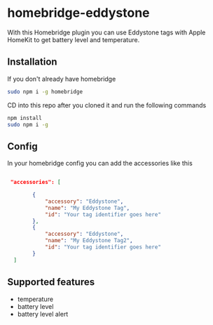 # homebridge-eddystone
With this Homebridge plugin you can use Eddystone tags with Apple HomeKit to get battery level and temperature.

## Installation
If you don't already have homebridge
```bash
sudo npm i -g homebridge
```
CD into this repo after you cloned it and run the following commands
```bash
npm install
sudo npm i -g
```

## Config

In your homebridge config you can add the accessories like this
```json

 "accessories": [

        {
            "accessory": "Eddystone",
            "name": "My Eddystone Tag",
            "id": "Your tag identifier goes here"
        },
        {
            "accessory": "Eddystone",
            "name": "My Eddystone Tag2",
            "id": "Your tag identifier goes here"
        }
  ]
```

## Supported features
- temperature
- battery level
- battery level alert